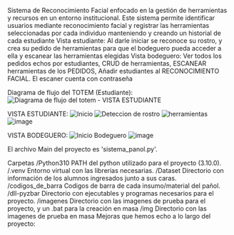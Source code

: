 Sistema de Reconocimiento Facial enfocado en la gestión de herramientas y recursos en un entorno institucional. Este sistema permite identificar usuarios mediante reconocimiento facial y registrar las herramientas seleccionadas por cada individuo manteniendo y creando un historial de cada estudiante
Vista estudiante: Al darle iniciar se reconoce su rostro, y crea su pedido de herramientas para que el bodeguero pueda acceder a ella y escanear las herramientas elegidas
Vista bodeguero: Ver todos los pedidos echos por estudiantes, CRUD de herramientas, ESCANEAR herramientas de los PEDIDOS, Añadir estudiantes al RECONOCIMIENTO FACIAL. El escaner cuenta con contraseña

Diagrama de flujo del TOTEM (Estudiante):
![Diagrama de flujo del totem - VISTA ESTUDIANTE](https://github.com/user-attachments/assets/fed36767-ed4b-40ad-b5c2-b4c94c45f410)

VISTA ESTUDIANTE:
![Inicio](https://github.com/user-attachments/assets/af9c6225-f0ff-4a62-bf9d-117067564b3e)
![Deteccion de rostro](https://github.com/user-attachments/assets/7cf9d818-7da9-4e59-8c6d-8c27615795db)
![herramientas](https://github.com/user-attachments/assets/c29073d3-ebdc-40f3-a637-6615d1a42aa5)
![image](https://github.com/user-attachments/assets/a1d8e10c-acea-4692-87a3-294eb18c78be)


VISTA BODEGUERO:
![Inicio Bodeguero](https://github.com/user-attachments/assets/c0299d6d-e761-49d7-b2d1-c5ed556c005a)
![image](https://github.com/user-attachments/assets/20e3ad2e-40d7-49e0-9110-ab9e7e947329)



El archivo Main del proyecto es 'sistema_panol.py'.

Carpetas
/Python310
PATH del python utilizado para el proyecto (3.10.0).
/.venv
Entorno virtual con las librerias necesarias.
/Dataset
Directorio con información de los alumnos ingresados junto a sus caras.
/codigos_de_barra
Codigos de barra de cada insumo/material del pañol.
/dll-pyzbar
Directorio con ejecutables y programas necesarios para el proyecto.
/imagenes
Directorio con las imagenes de prueba para el proyecto, y un .bat para la creación en masa
/img
Directorio con las imagenes de prueba en masa
Mejoras que hemos echo a lo largo del proyecto:
